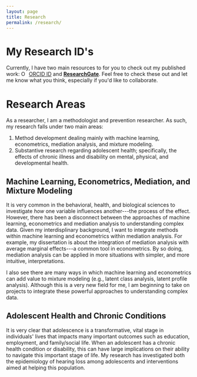 ```yaml
---
layout: page
title: Research
permalink: /research/
---
```



# My Research ID's

Currently, I have two main resources to for you to check out my published work: [<img src="https://orcid.org/sites/default/files/images/orcid_16x16.png" style="width:1em;margin-right:.5em;" alt="ORCID iD icon">ORCID ID](https://orcid.org/0000-0002-2137-1391) and [**ResearchGate**](https://www.researchgate.net/profile/Tyson_Barrett). Feel free to check these out and let me know what you think, especially if you'd like to collaborate.

# Research Areas

As a researcher, I am a methodologist and prevention researcher. As such, my research falls under two main areas:

1. Method development dealing mainly with machine learning, econometrics, mediation analysis, and mixture modeling.
2. Substantive research regarding adolescent health; specifically, the effects of chronic illness and disability on mental, physical, and developmental health.

## Machine Learning, Econometrics, Mediation, and Mixture Modeling

It is very common in the behavioral, health, and biological sciences to investigate *how* one variable influences another---the process of the effect. However, there has been a disconnect between the approaches of machine learning, econometrics and mediation analysis to understanding complex data. Given my interdisplinary background, I want to integrate methods within machine learning and econometrics within mediation analysis. For example, my dissertation is about the integration of mediation analysis with average marginal effects---a common tool in econometrics. By so doing, mediation analysis can be applied in more situations with simpler, and more intuitive, interpretations.

I also see there are many ways in which machine learning and econometrics can add value to mixture modeling (e.g., latent class analysis, latent profile analysis). Although this is a very new field for me, I am beginning to take on projects to integrate these powerful approaches to understanding complex data.

## Adolescent Health and Chronic Conditions

It is very clear that adolescence is a transformative, vital stage in individuals' lives that impacts many important outcomes such as education, employment, and family/social life. When an adolescent has a chronic health condition or disability, this can have large implications on their ability to navigate this important stage of life. My research has investigated both the epidemiology of hearing loss among adolescents and interventions aimed at helping this population.



